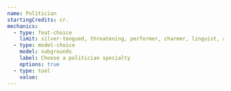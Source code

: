 ```yaml
---
name: Politician
startingCredits: cr.
mechanics:
  - type: feat-choice
    limit: silver-tongued, threatening, performer, charmer, linguist, actor, observant, inspiring leader
  - type: model-choice
    model: subgrounds
    label: Choose a politician specialty
    options: true
  - type: tool
    value: 
---
```

